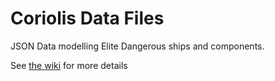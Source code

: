 # Coriolis Data Files

JSON Data modelling Elite Dangerous ships and components.

See [the wiki](https://github.com/cmmcleod/coriolis-data/wiki) for more details